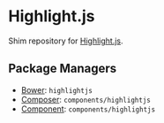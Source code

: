 <h1 id="highlight.js">Highlight.js</h1>

<p>Shim repository for <a href="http://highlightjs.org/">Highlight.js</a>.</p>

<h2 id="package-managers">Package Managers</h2>

<ul>
<li><a href="http://bower.io">Bower</a>: <code>highlightjs</code></li>
<li><a href="http://packagist.org/packages/components/highlightjs">Composer</a>: <code>components/highlightjs</code></li>
<li><a href="http://component.io">Component</a>: <code>components/highlightjs</code></li>
</ul>
